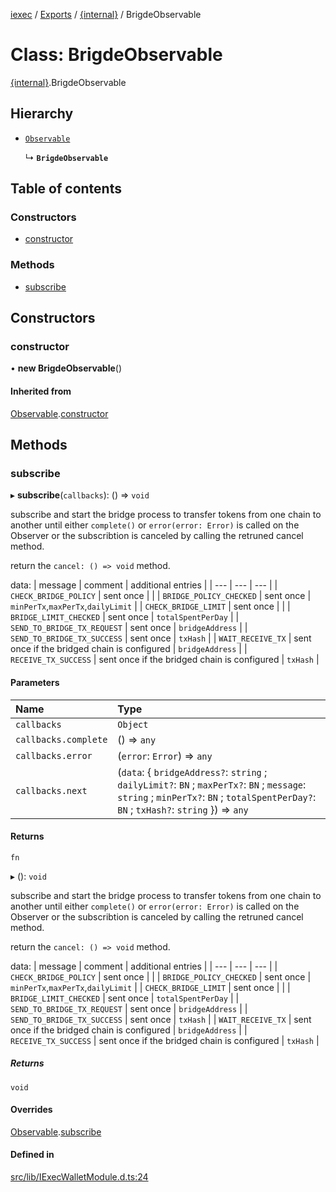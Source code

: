[iexec](../README.md) / [Exports](../modules.md) / [{internal}](../modules/internal_.md) / BrigdeObservable

# Class: BrigdeObservable

[{internal}](../modules/internal_.md).BrigdeObservable

## Hierarchy

- [`Observable`](internal_.Observable.md)

  ↳ **`BrigdeObservable`**

## Table of contents

### Constructors

- [constructor](internal_.BrigdeObservable.md#constructor)

### Methods

- [subscribe](internal_.BrigdeObservable.md#subscribe)

## Constructors

### constructor

• **new BrigdeObservable**()

#### Inherited from

[Observable](internal_.Observable.md).[constructor](internal_.Observable.md#constructor)

## Methods

### subscribe

▸ **subscribe**(`callbacks`): () => `void`

subscribe and start the bridge process to transfer tokens from one chain to another until either `complete()` or `error(error: Error)` is called on the Observer or the subscribtion is canceled by calling the retruned cancel method.

return the `cancel: () => void` method.

data:
| message | comment | additional entries |
| --- | --- | --- |
| `CHECK_BRIDGE_POLICY` | sent once | |
| `BRIDGE_POLICY_CHECKED` | sent once | `minPerTx`,`maxPerTx`,`dailyLimit` |
| `CHECK_BRIDGE_LIMIT` | sent once |  |
| `BRIDGE_LIMIT_CHECKED` | sent once | `totalSpentPerDay` |
| `SEND_TO_BRIDGE_TX_REQUEST` | sent once | `bridgeAddress` |
| `SEND_TO_BRIDGE_TX_SUCCESS` | sent once | `txHash` |
| `WAIT_RECEIVE_TX` | sent once if the bridged chain is configured | `bridgeAddress` |
| `RECEIVE_TX_SUCCESS` | sent once if the bridged chain is configured | `txHash` |

#### Parameters

| Name | Type |
| :------ | :------ |
| `callbacks` | `Object` |
| `callbacks.complete` | () => `any` |
| `callbacks.error` | (`error`: `Error`) => `any` |
| `callbacks.next` | (`data`: { `bridgeAddress?`: `string` ; `dailyLimit?`: `BN` ; `maxPerTx?`: `BN` ; `message`: `string` ; `minPerTx?`: `BN` ; `totalSpentPerDay?`: `BN` ; `txHash?`: `string`  }) => `any` |

#### Returns

`fn`

▸ (): `void`

subscribe and start the bridge process to transfer tokens from one chain to another until either `complete()` or `error(error: Error)` is called on the Observer or the subscribtion is canceled by calling the retruned cancel method.

return the `cancel: () => void` method.

data:
| message | comment | additional entries |
| --- | --- | --- |
| `CHECK_BRIDGE_POLICY` | sent once | |
| `BRIDGE_POLICY_CHECKED` | sent once | `minPerTx`,`maxPerTx`,`dailyLimit` |
| `CHECK_BRIDGE_LIMIT` | sent once |  |
| `BRIDGE_LIMIT_CHECKED` | sent once | `totalSpentPerDay` |
| `SEND_TO_BRIDGE_TX_REQUEST` | sent once | `bridgeAddress` |
| `SEND_TO_BRIDGE_TX_SUCCESS` | sent once | `txHash` |
| `WAIT_RECEIVE_TX` | sent once if the bridged chain is configured | `bridgeAddress` |
| `RECEIVE_TX_SUCCESS` | sent once if the bridged chain is configured | `txHash` |

##### Returns

`void`

#### Overrides

[Observable](internal_.Observable.md).[subscribe](internal_.Observable.md#subscribe)

#### Defined in

[src/lib/IExecWalletModule.d.ts:24](https://github.com/iExecBlockchainComputing/iexec-sdk/blob/af88fc2/src/lib/IExecWalletModule.d.ts#L24)
